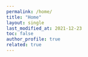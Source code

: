 ```yaml
---
permalink: /home/
title: "Home"
layout: single
last_modified_at: 2021-12-23
toc: false
author_profile: true
related: true
---
```

